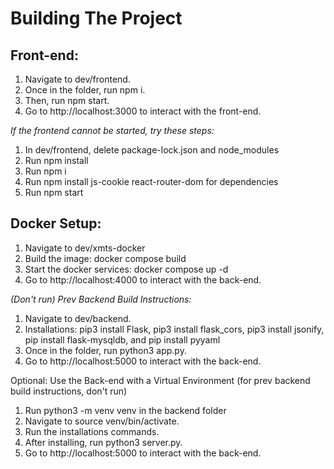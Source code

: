# Building The Project

## Front-end: 
1. Navigate to dev/frontend.
2. Once in the folder, run npm i.
3. Then, run npm start.
4. Go to http://localhost:3000 to interact with the front-end.

_If the frontend cannot be started, try these steps:_
1. In dev/frontend, delete package-lock.json and node_modules
2. Run npm install
3. Run npm i
4. Run npm install js-cookie react-router-dom for dependencies
5. Run npm start

## Docker Setup:
1. Navigate to dev/xmts-docker
2. Build the image: docker compose build
3. Start the docker services: docker compose up -d
4. Go to http://localhost:4000 to interact with the back-end.
 
_(Don't run) Prev Backend Build Instructions:_ 
1. Navigate to dev/backend.
2. Installations: pip3 install Flask, pip3 install flask_cors, pip3 install jsonify, pip install flask-mysqldb, and pip install pyyaml
3. Once in the folder, run python3 app.py.
4. Go to http://localhost:5000 to interact with the back-end.

Optional: Use the Back-end with a Virtual Environment (for prev backend build instructions, don't run)
1. Run python3 -m venv venv in the backend folder
2. Navigate to source venv/bin/activate.
3. Run the installations commands.
4. After installing, run python3 server.py.
5. Go to http://localhost:5000 to interact with the back-end.
